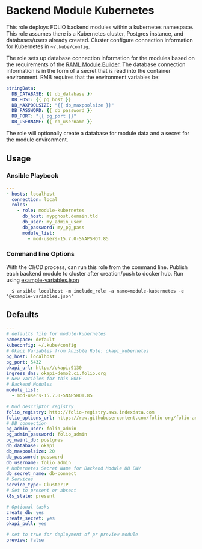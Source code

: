 # Backend Module Kubernetes
This role deploys FOLIO backend modules within a kubernetes namespace.    This role assumes there is a Kubernetes cluster, Postgres instance, and databases/users already created. Cluster configure connection information for Kubernetes in `~/.kube/config`.

The role sets up database connection information for the modules based on the requirements of the [RAML Module Builder](https://github.com/folio-org/raml-module-builder). The database connection information is in the form of a secret that is read into the container environment. RMB requires that the environment variables be:

```yaml
stringData:
  DB_DATABASE: {{ db_database }}
  DB_HOST: {{ pg_host }}
  DB_MAXPOOLSIZE: "{{ db_maxpoolsize }}"
  DB_PASSWORD: {{ db_password }}
  DB_PORT: "{{ pg_port }}"
  DB_USERNAME: {{ db_username }}
```

The role will optionally create a database for module data and a secret for the module environment.

## Usage

### Ansible Playbook

```yml
---
- hosts: localhost
  connection: local
  roles:
    - role: module-kubernetes
      db_host: mypghost.domain.tld
      db_user: my_admin_user
      db_password: my_pg_pass
      module_list:
        - mod-users-15.7.0-SNAPSHOT.85
```
### Command line Options
With the CI/CD process, can run this role from the command line. Publish each backend module to cluster after creation/push to docker hub. Run using [example-variables.json](./example-variables.json)

      $ ansible localhost -m include_role -a name=module-kubernetes -e '@example-variables.json'

## Defaults
```yml
---
# defaults file for module-kubernetes
namespace: default
kubeconfig: ~/.kube/config
# Okapi Variables from Anisble Role: okapi_kubernetes
pg_host: localhost
pg_port: 5432
okapi_url: http://okapi:9130
ingress_dns: okapi-demo2.ci.folio.org
# New Varibles for this ROLE
# Backend Modules
module_list:
  - mod-users-15.7.0-SNAPSHOT.85

# Mod descriptor registry
folio_registry: http://folio-registry.aws.indexdata.com
folio_options_url: https://raw.githubusercontent.com/folio-org/folio-ansible/master/group_vars/snapshot
# DB connection
pg_admin_user: folio_admin
pg_admin_password: folio_admin
pg_maint_db: postgres
db_database: okapi
db_maxpoolsize: 20
db_password: password
db_username: folio_admin
# Kubernetes Secret Name for Backend Module DB ENV
db_secret_name: db-connect
# Services
service_type: ClusterIP
# Set to present or absent
k8s_state: present

# Optional tasks
create_db: yes
create_secret: yes
okapi_pull: yes

# set to true for deployment of pr preview module
preview: false
```
